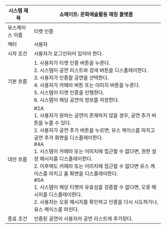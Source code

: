 | 시스템 제목| 쇼메이트: 문화예술활동 매칭 플랫폼  |
|-----------------|-------------------|
| 유스케이스 이름| 티켓 인증 |
| 액터             | 사용자 |
| 시작 조건          | 사용자가 로그인되어 있어야 한다.|           
| 기본 흐름          | 1. 사용자가 티켓 인증 버튼을 누른다.<br>2. 시스템이 공연 리스트와 검색 버튼을 디스플레이한다. <br>3. 사용자가 인증할 공연을 선택한다. <br>4. 사용자가 카메라 버튼 또는 이미지 버튼을 누른다. <br>5. 시스템이 티켓 인증을 진행한다. <br>6. 시스템이 해당 공연의 정보를 저장한다.|
| 대안 흐름          |#2A<br>  1. 사용자가 원하는 공연이 존재하지 않을 경우, 공연 추가 버튼을 누를 수 있다.<br>  2. 사용자가 공연 추가 버튼을 누르면, 유스 케이스를 마치고 공연 추가 화면을 디스플레이한다. <br>#4A<br>  1. 시스템이 카메라 또는 이미지에 접근할 수 없다면, 권한 설정 메시지를 디스플레이한다.<br>  2. 이후에도 카메라 또는 이미지에 접근할 수 없다면 유스 케이스를 마치고 홈 화면을 디스플레이한다.<br>#5A<br>  1. 시스템이 해당 티켓의 유효성을 검증할 수 없다면, 오류 메시지를 디스플레이한다.<br>  2. 사용자는 오류 메시지를 확인하고 인증을 다시 시도하거나, 유스 케이스를 마친다.|
| 종료 조건          | 인증된 공연이 사용자의 공연 리스트에 추가된다. |